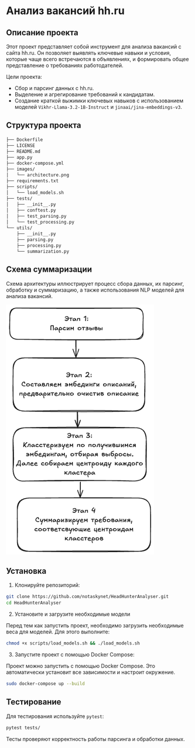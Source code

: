 # Анализ вакансий hh.ru

## Описание проекта

Этот проект представляет собой инструмент для анализа вакансий с сайта hh.ru. Он позволяет выявлять ключевые навыки и условия, которые чаще всего встречаются в объявлениях, и формировать общее представление о требованиях работодателей.

Цели проекта:

- Сбор и парсинг данных с hh.ru.
- Выделение и агрегирование требований к кандидатам.
- Создание краткой выжимки ключевых навыков с использованием моделей `Vikhr-Llama-3.2-1B-Instruct` и `jinaai/jina-embeddings-v3`.

## Структура проекта

```plaintext
├── Dockerfile                    
├── LICENSE                       
├── README.md                     
├── app.py                         
├── docker-compose.yml             
├── images/                        
│   └── architecture.png           
├── requirements.txt               
├── scripts/                       
│   └── load_models.sh             
├── tests/                         
│   ├── __init__.py               
│   ├── conftest.py                
│   ├── test_parsing.py            
│   └── test_processing.py         
└── utils/                         
    ├── __init__.py                
    ├── parsing.py                 
    ├── processing.py             
    └── summarization.py           
```

## Схема суммаризации

Схема архитектуры иллюстрирует процесс сбора данных, их парсинг, обработку и суммаризацию, а также использования NLP моделей для анализа вакансий.

![alt](images/architecture.png)

## Установка

1. Клонируйте репозиторий:

```bash
git clone https://github.com/notaskynet/HeadHunterAnalyser.git
cd HeadHunterAnalyser
```

2. Установите и загрузите необходимые модели

Перед тем как запустить проект, необходимо загрузить необходимые веса для моделей. Для этого выполните:

```bash
chmod +x scripts/load_models.sh && ./load_models.sh
```

3. Запустите проект с помощью Docker Compose:

Проект можно запустить с помощью Docker Compose. Это автоматически установит все зависимости и настроит окружение.

```bash
sudo docker-compose up --build
```

## Тестирование

Для тестирования используйте `pytest`:

```bash
pytest tests/
```

Тесты проверяют корректность работы парсинга и обработки данных.

